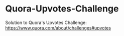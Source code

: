 # Quora-Upvotes-Challenge
Solution to Quora's Upvotes Challenge: https://www.quora.com/about/challenges#upvotes
